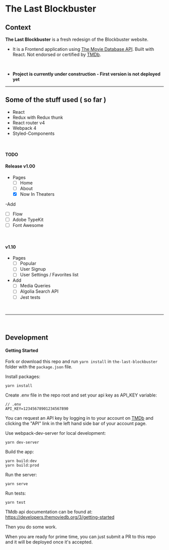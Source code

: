 # The Last Blockbuster

## Context

**The Last Blockbuster** is a fresh redesign of the Blockbuster website.

* It is a Frontend application using [The Movie Database API](https://developers.themoviedb.org). Built with React. Not endorsed or certified by [TMDb](https://www.themoviedb.org).

&nbsp;

* **Project is currently under construction - First version is not deployed yet**

---

## Some of the stuff used ( so far )

* React
* Redux with Redux thunk
* React router v4
* Webpack 4
* Styled-Components

&nbsp;

#### TODO

#### Release v1.00
- Pages
  - [ ] Home
  - [ ] About
  - [x] Now In Theaters

-Add
  - [ ] Flow
  - [ ] Adobe TypeKit
  - [ ] Font Awesome

&nbsp;

#### v1.10
- Pages
  - [ ] Popular
  - [ ] User Signup
  - [ ] User Settings / Favorites list

- Add
  - [ ] Media Queries
  - [ ] Algolia Search API
  - [ ] Jest tests

&nbsp;

---
&nbsp;

## Development

#### Getting Started
Fork or download this repo and run `yarn install` in `the-last-blockbuster` folder with the `package.json` file.

Install packages:
```
yarn install
```
Create .env file in the repo root and set your api key as API_KEY variable:

```
// .env
API_KEY=12345678901234567890
```
You can request an API key by logging in to your account on [TMDb](https://www.themoviedb.org/login) and clicking the "API" link in the left hand side bar of your account page.

Use webpack-dev-server for local development:
```
yarn dev-server
```
Build the app:
```
yarn build:dev
yarn build:prod
```

Run the server:
```
yarn serve
```

Run tests:
```
yarn test
```
TMdb api documentation can be found at: https://developers.themoviedb.org/3/getting-started

Then you do some work.

When you are ready for prime time, you can just submit a PR to this repo and it will be deployed once it's accepted.
